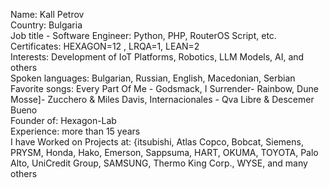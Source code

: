 Name: Kall Petrov<br>
Country: Bulgaria<br>
Job title - Software Engineer: Python, PHP, RouterOS Script, etc.<br>
Certificates: HEXAGON=12 , LRQA=1, LEAN=2<br>
Interests: Development of IoT Platforms, Robotics, LLM Models, AI, and others<br>
Spoken languages: Bulgarian, Russian, English, Macedonian, Serbian<br>
Favorite songs: Every Part Of Me - Godsmack, I Surrender-  Rainbow, Dune Mosse]- Zucchero & Miles Davis, Internacionales - Qva Libre & Descemer Bueno<br>
Founder of: Hexagon-Lab<br>
Experience: more than 15 years<br>
I have Worked on Projects at: {itsubishi, Atlas Copco, Bobcat, Siemens, PRYSM, Honda, Hako, Emerson, Sappsuma, HART, OKUMA, TOYOTA, Palo Alto, UniCredit Group, SAMSUNG, Thermo King Corp., WYSE, and many others<br>

